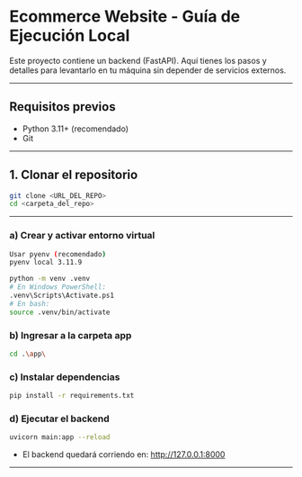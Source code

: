 # Ecommerce Website - Guía de Ejecución Local

Este proyecto contiene un backend (FastAPI). Aquí tienes los pasos y detalles para levantarlo en tu máquina sin depender de servicios externos.

---

## Requisitos previos
- Python 3.11+ (recomendado)
- Git

---

## 1. Clonar el repositorio
```bash
git clone <URL_DEL_REPO>
cd <carpeta_del_repo>
```

---

### a) Crear y activar entorno virtual
```bash
Usar pyenv (recomendado)
pyenv local 3.11.9

python -m venv .venv
# En Windows PowerShell:
.venv\Scripts\Activate.ps1
# En bash:
source .venv/bin/activate
```

### b) Ingresar a la carpeta app
```bash
cd .\app\
```

### c) Instalar dependencias
```bash
pip install -r requirements.txt
```

### d) Ejecutar el backend
```bash
uvicorn main:app --reload
```
- El backend quedará corriendo en: http://127.0.0.1:8000

---